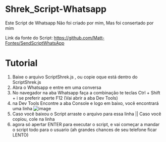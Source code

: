 # Shrek_Script-Whatsapp
Este Script de Whatsapp Não foi criado por mim, Mas foi consertado por mim


Link da fonte do Script: https://github.com/Matt-Fontes/SendScriptWhatsApp

# Tutorial

1) Baixe o arquivo ScriptShrek.js , ou copie oque está dentro do ScriptShrek.js
2) Abra o Whatsapp e entre em uma conversa
3) No navegador na aba Whatsapp faça a combinação te teclas Ctrl + Shift + i  se preferir aperte F12 (Vai abrir a aba Dev Tools)
4) na Dev Tools Encontre a aba Console e logo em baixo, você encontrará uma linha ![image](https://user-images.githubusercontent.com/48648882/112676849-baa30480-8e47-11eb-8a39-1ca67cd8ea82.png)
5) Caso você baixou o Script arraste o arquivo para essa linha || Caso você copiou, cole na linha
6) agora só apertar ENTER para executar o script, e vai começar a mandar o script todo para o usuario (ah grandes chances de seu telefone ficar LENTO)
